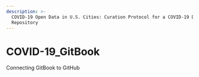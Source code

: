 ```yaml
---
description: >-
  COVID-19 Open Data in U.S. Cities: Curation Protocol for a COVID-19 Data
  Repository
---
```


# COVID-19\_GitBook

Connecting GitBook to GitHub

